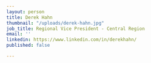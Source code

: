 ```yaml
---
layout: person
title: Derek Hahn
thumbnail: "/uploads/derek-hahn.jpg"
job_title: Regional Vice President - Central Region
email: ''
linkedin: https://www.linkedin.com/in/derekhahn/
published: false

---
```

